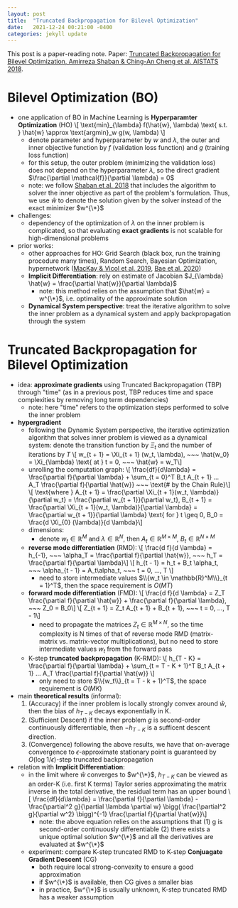 ```yaml
---
layout: post
title:  "Truncated Backpropagation for Bilevel Optimization"
date:   2021-12-24 00:21:00 -0400
categories: jekyll update
---
```

This post is a paper-reading note. Paper: [Truncated Backpropagation for Bilevel Optimization, Amirreza Shaban & Ching-An Cheng et al. AISTATS 2018](https://arxiv.org/abs/1810.10667).

# Bilevel Optimization (BO)
* one application of BO in Machine Learning is **Hyperparamter Optimization** (HO)
\\[ \text{min}_{\lambda} f(\hat{w}, \lambda) \text{ s.t. } \hat{w} \approx \text{argmin}_w g(w, \lambda) \\]
	* denote parameter and hyperparameter by $w$ and $\lambda$, the outer and inner objective function by $f$ (validation loss function) and $g$ (training loss function)
	* for this setup, the outer problem (minimizing the validation loss) does not depend on the hyperparameter $\lambda$, so the direct gradient $\frac{\partial \mathcal{f}}{\partial \lambda} = 0$
	* note: we follow [Shaban et al. 2018](https://arxiv.org/abs/1810.10667) that includes the algorithm to solver the inner objective as part of the problem's formulation. Thus, we use $\hat{w}$ to denote the solution given by the solver instead of the exact minimizer $w^{\*}$
* challenges:
	* dependency of the optimization of $\lambda$ on the inner problem is complicated, so that evaluating **exact gradients** is not scalable for high-dimensional problems
* prior works:
	* other approaches for HO: Grid Search (black box, run the training procedure many times), Random Search, Bayesian Optimization, hypernetwork ([MacKay & Vicol et al. 2019](https://arxiv.org/abs/1903.03088), [Bae et al. 2020](https://arxiv.org/abs/2010.13514))
	* **Implicit Differentiation**: rely on estimate of Jacobian $J_{\lambda} \hat{w} = \frac{\partial \hat{w}}{\partial \lambda}$
		* note: this method relies on the assumption that $\hat{w} = w^{\*}$, i.e. optimality of the approximate solution
	* **Dynamical System perspective**: treat the iterative algorithm to solve the inner problem as a dynamical system and apply backpropagation through the system

# Truncated Backpropagation for Bilevel Optimization
* idea: **approximate gradients** using Truncated Backpropagation (TBP) through "time" (as in a previous post, TBP reduces time and space complexities by removing long term dependencies)
	* note: here "time" refers to the optimization steps performed to solve the inner problem
* **hypergradient**
	* following the Dynamic System perspective, the iterative optimization algorithm that solves inner problem is viewed as a dynamical system: denote the transition function by $\Xi_t$ and the number of iterations by $T$
	\\[ w_{t + 1} =  \Xi_{t + 1} (w_t, \lambda), ~~~ \hat{w_0} = \Xi_{\lambda} \text{ at } t = 0, ~~~ \hat{w} = w_T\\]
	* unrolling the computation graph:
	\\[ \frac{df}{d\lambda} = \frac{\partial f}{\partial \lambda} + \sum_{t = 0}^T B_t A_{t + 1} ... A_T \frac{\partial f}{\partial \hat{w}} ~~~ \text{# by the Chain Rule}\\]
	\\[ \text{where } A_{t + 1} = \frac{\partial \Xi_{t + 1}(w_t, \lambda)}{\partial w_t} = \frac{\partial w_{t + 1}}{\partial w_t}, B_{t + 1} = \frac{\partial \Xi_{t + 1}(w_t, \lambda)}{\partial \lambda} = \frac{\partial w_{t + 1}}{\partial \lambda} \text{ for } t \geq 0, B_0 = \frac{d \Xi_{0} (\lambda)}{d \lambda}\\]
	* dimensions:
		* denote $w_t \in \mathbb{R}^M$ and $\lambda \in \mathbb{R}^N$, then $A_t \in \mathbb{R}^{M \times M}$, $B_t \in \mathbb{R}^{N \times M}$
	* **reverse mode differentiation** (RMD):
		\\[ \frac{d f}{d \lambda} = h_{-1}, ~~~ \alpha_T = \frac{\partial f}{\partial \hat{w}}, ~~~ h_T = \frac{\partial f}{\partial \lambda}\\]
		\\[ h_{t - 1} = h_t + B_t \alpha_t, ~~~ \alpha_{t - 1} = A_t\alpha_t, ~~~ t = 0, ..., T \\]
		* need to store intermediate values $\\{w_t \in \mathbb{R}^M\\}_{t = 1}^T$, then the space requirement is $O(MT)$
	* **forward mode differentiation** (FMD):
		\\[ \frac{d f}{d \lambda} = Z_T \frac{\partial f}{\partial \hat{w}} + \frac{\partial f}{\partial \lambda}, ~~~ Z_0 = B_0\\]
		\\[ Z_{t + 1} = Z_t A_{t + 1} + B_{t + 1}, ~~~ t = 0, ..., T - 1\\]
		* need to propagate the matrices $Z_t \in \mathbb{R}^{M \times N}$, so the time complexity is N times of that of reverse mode RMD (matrix-matrix vs. matrix-vector multiplications), but no need to store intermediate values $w_t$ from the forward pass 
	* K-step **truncated backpropagation** (K-RMD):
		\\[ h_{T - K} = \frac{\partial f}{\partial \lambda} + \sum_{t = T - K + 1}^T B_t A_{t + 1} ... A_T \frac{\partial f}{\partial \hat{w}} \\]
		* only need to store $\\{w_t\\}_{t = T - k + 1}^T$, the space requirement is $O(MK)$
* main **theoretical results** (informal):
	1. (Accuracy) if the inner problem is locally strongly convex around $\hat{w}$, then the bias of $h_{T - K}$ decays exponentially in K.
	2. (Sufficient Descent) if the inner problem $g$ is second-order continuously differentiable, then $-h_{T - K}$ is a sufficent descent direction.
	3. (Convergence) following the above results, we have that on-average convergence to $\epsilon$-approximate stationary point is guaranteed by $O(\text{log } 1 / \epsilon)$-step truncated backpropagation
* relation with **Implicit Differentiation**:
	* in the limit where $\hat{w}$ converges to $w^{\*}$, $h_{T - K}$ can be viewed as an order-K (i.e. first K terms) Taylor series approximating the matrix inverse in the total derivative, the residual term has an upper bound
	\\[ \frac{df}{d\lambda} = \frac{\partial f}{\partial \lambda} - \frac{\partial^2 g}{\partial \lambda \partial w} \bigg( \frac{\partial^2 g}{\partial w^2} \bigg)^{-1} \frac{\partial f}{\partial \hat{w}}\\]
		* note: the above equation relies on the assumptions that (1) g is second-order continuously differentiable (2) there exists a unique optimal solution $w^{\*}$ and all the derivatives are evaluated at $w^{\*}$
	* experiment: compare K-step truncated RMD to K-step **Conjuagate Gradient Descent** (CG)
		* both require local strong-convexity to ensure a good approximation
		* if $w^{\*}$ is available, then CG gives a smaller bias
		* in practice, $w^{\*}$ is usually unknown, K-step truncated RMD has a weaker assumption